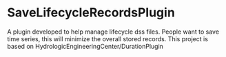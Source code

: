 # SaveLifecycleRecordsPlugin
A plugin developed to help manage lifecycle dss files. People want to save time series, this will minimize the overall stored records. This project is based on HydrologicEngineeringCenter/DurationPlugin


